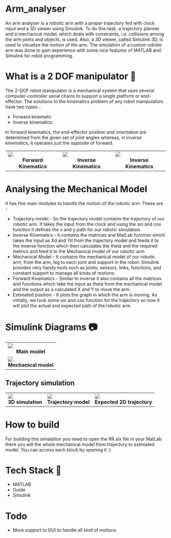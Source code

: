 # Arm_analyser

An arm analyser is a robotic arm with a proper trajectory fed with clock input and a 3D viewer using Simulink. To do this task, a trajectory planner and a mechanical model, which deals with constraints, i.e. collisions among the arm joints and objects, is used. Also, a 3D viewer, called Simulink 3D, is used to visualize the motion of the arm. The simulation of a custom robotic arm was done to gain experience with some nice features of MATLAB and Simulink for robot programming.

# What is a 2 DOF manipulator :wrench:

The 2-DOF robot manipulator is a mechanical system that uses several computer-controller serial chains to support a single platform or end-effector. The solutions to the kinematics problem of any robot manipulators have two types -  
* Forward kinematic 
* Inverse kinematics. 

In forward kinematics, the end-effector position and orientation are determined from the given set of joint angles whereas, in inverse kinematics, it operates just the opposite of forward.

<table>
     <tr>
          <td><img src="https://raw.githubusercontent.com/robustTechie/Arm_analyser/main/screenshot/forwardKin.png" /><br /><center><b>Forward Kinematics</b></center></td>
          <td><img src="https://raw.githubusercontent.com/robustTechie/Arm_analyser/main/screenshot/inverseKin.png" /><br /><center><b>Inverse Kinematics</b></center></td><td><img src="https://raw.githubusercontent.com/robustTechie/Arm_analyser/main/screenshot/manipulator.png" /><br /><center><b>Inverse Kinematics</b></center></td>
     </tr>
</table>



# Analysing the Mechanical Model

It has five main modules to handle the motion of the robotic arm. These are -

* Trajectory model - So the trajectory model contains the trajectory of our robotic arm.  It takes the input from the clock and using the sin and cos function it defines the x and y path for our robotic simulation. 
* Inverse Kinematics - It contains the matrices and MatLab function which takes the input as Xd and Yd from the trajectory model and feeds it to the inverse function which then calculates the theta and the required metrics and feed it to the Mechanical model of our robotic arm. 
* Mechanical Model - It contains the mechanical model of our robotic arm, from the arm, leg to each joint and support in the robot. Simulink provides very handy tools such as joints, sensors, links, functions, and constant support to manage all kinds of motions.
* Forward Kinematics - Similar to inverse it also contains all the matrices and functions which take the input as theta from the mechanical model and the output as a calculated X and Y to move the arm. 
* Estimated position - It plots the graph in which the arm is moving. As initially, we took some sin and cos function for the trajectory so now it will plot the actual and expected path of the robotic arm.

# Simulink Diagrams :camera: 

<table>
     <tr>
          <td><img src="https://raw.githubusercontent.com/robustTechie/Arm_analyser/main/screenshot/mainModel.png" /><br /><center><b>Main model</b></center></td>
     </tr>
     <tr>     
          <td><img src="https://raw.githubusercontent.com/robustTechie/Arm_analyser/main/screenshot/mechanicalModel.png" /><br /><center><b>Mechanical model</b></center></td>
     </tr>
</table>

## Trajectory simulation 

<table>
     <tr>
          <td><img src="https://raw.githubusercontent.com/robustTechie/Arm_analyser/main/screenshot/roboArm.gif" /><br /><center><b>3D simulation</b></center></td><td><img src="https://raw.githubusercontent.com/robustTechie/Arm_analyser/main/screenshot/trajectoryModel.png" /><br /><center><b>Trajectory model</b></center></td><td><img src="https://raw.githubusercontent.com/robustTechie/Arm_analyser/main/screenshot/plot.png" /><br /><center><b>Expected 2D trajectory</b></center></td>
     </tr>
</table>

# How to build

For building this simalation you need to open the RR.slx file in your MatLab there you will the whole mechanical model from trajectory to estimated model. You can access each block by opening it :)
 
# Tech Stack :satellite: 
* MATLAB
* Guide
* Simulink

# Todo
* More support to GUI to handle all kind of motions
